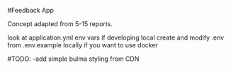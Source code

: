 #Feedback App

Concept adapted from 5-15 reports.

look at application.yml env vars if developing local
create and modify .env from .env.example locally if you want to use docker

#TODO:
-add simple bulma styling from CDN
